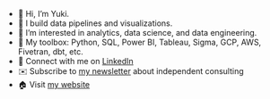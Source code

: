 - 👋 Hi, I’m Yuki.
- 👀 I build data pipelines and visualizations.
- 🌱 I’m interested in analytics, data science, and data engineering. 
- 🎁 My toolbox: Python, SQL, Power BI, Tableau, Sigma, GCP, AWS, Fivetran, dbt, etc.
- 🔗 Connect with me on [LinkedIn](https://www.linkedin.com/in/yukikakegawa/)
- ✉️ Subscribe to [my newsletter](https://theindependentinsight.substack.com/) about independent consulting
- 🏠 Visit [my website](https://www.yukikakegawa.me/)

<!---
StuffbyYuki/StuffbyYuki is a ✨ special ✨ repository because its `README.md` (this file) appears on your GitHub profile.
You can click the Preview link to take a look at your changes.
--->
